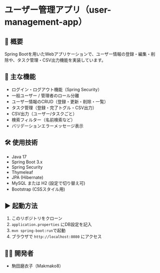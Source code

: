 # ユーザー管理アプリ（user-management-app）

## 📌 概要
Spring Bootを用いたWebアプリケーションで、ユーザー情報の登録・編集・削除や、タスク管理・CSV出力機能を実装しています。

## 🔧 主な機能
- ログイン・ログアウト機能（Spring Security）
- 一般ユーザー / 管理者のロール分離
- ユーザー情報のCRUD（登録・更新・削除・一覧）
- タスク管理（登録・完了トグル・CSV出力）
- CSV出力（ユーザー/タスクごと）
- 検索フィルター（名前検索など）
- バリデーションエラーメッセージ表示

## 🛠 使用技術
- Java 17  
- Spring Boot 3.x  
- Spring Security  
- Thymeleaf  
- JPA (Hibernate)  
- MySQL または H2 (設定で切り替え可)  
- Bootstrap (CSSスタイル用)


## ▶️ 起動方法
1. このリポジトリをクローン
2. `application.properties` にDB設定を記入
3. `mvn spring-boot:run`で起動
4. ブラウザで `http://localhost:8080` にアクセス

## 🙋‍♀️ 開発者
- 駒田磨衣子（Makmako8）
